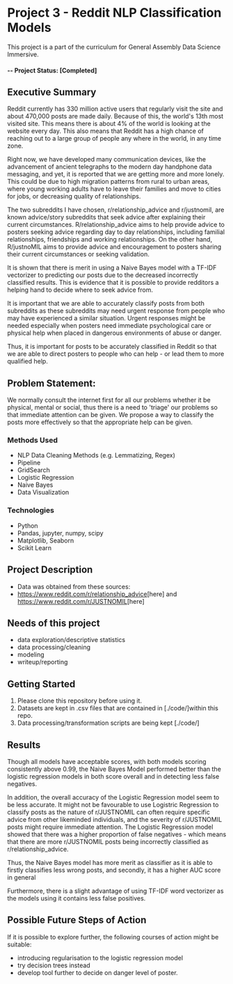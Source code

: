 # Project 3 - Reddit NLP Classification Models

This project is a part of the curriculum for General Assembly Data Science Immersive.

#### -- Project Status: [Completed]

## Executive Summary

Reddit currently has 330 million active users that regularly visit the site and about 470,000 posts are made daily. Because of this, the world's 13th most visited site. This means there is about 4% of the world is looking at the website every day.  This also means that Reddit has a high chance of reaching out to a large group of people any where in the world, in any time zone.

Right now, we have developed many communication devices, like the advancement of ancient telegraphs to the modern day handphone data messaging, and yet, it is reported that we are getting more and more lonely. This could be due to high migration patterns from rural to urban areas, where young working adults have to leave their families and move to cities for jobs, or decreasing quality of relationships. 

The two subreddits I have chosen, r/relationship_advice and r/justnomil, are known advice/story subreddits that seek advice after explaining their current circumstances. R/relationship_advice aims to help provide advice to posters seeking advice regarding day to day relationships, including familial relationships, friendships and working relationships. On the other hand, R/justnoMIL aims to provide advice and encouragement to posters sharing their current circumstances or seeking validation. 

It is shown that there is merit in using a Naive Bayes model with a TF-IDF vectorizer to predicting our posts due to the decreased incorrectly classified results. This is evidence that it is possible to provide redditors a helping hand to decide where to seek advice from. 

It is important that we are able to accurately classify posts from both subreddits as these subreddits may need urgent response from people who may have experienced a similar situation. Urgent responses might be needed especially when posters need immediate psychological care or physical help when placed in dangerous environments of abuse or danger. 

Thus, it is important for posts to be accurately classified in Reddit so that we are able to direct posters to people who can help - or lead them to more qualified help. 

## Problem Statement:
We normally consult the internet first for all our problems whether it be physical, mental or social, thus there is a need to 'triage' our problems so that immediate attention can be given. We propose a way to classify the posts more effectively so that the appropriate help can be given. 

### Methods Used
* NLP Data Cleaning Methods (e.g. Lemmatizing, Regex)
* Pipeline
* GridSearch
* Logistic Regression
* Naive Bayes 
* Data Visualization

### Technologies
* Python
* Pandas, jupyter, numpy, scipy
* Matplotlib, Seaborn
* Scikit Learn

## Project Description
- Data was obtained from these sources:
- <https://www.reddit.com/r/relationship_advice>[here] and <https://www.reddit.com/r/JUSTNOMIL>[here]

## Needs of this project

- data exploration/descriptive statistics
- data processing/cleaning
- modeling
- writeup/reporting

## Getting Started

1. Please clone this repository before using it. 
2. Datasets are kept in .csv files that are contained in [./code/]within this repo.   
3. Data processing/transformation scripts are being kept [./code/]


## Results

Though all models have acceptable scores, with both models scoring consistently above 0.99, the Naive Bayes Model performed better than the logistic regression models in both score overall and in detecting less false negatives. 

In addition, the overall accuracy of the Logistic Regression model seem to be less accurate. It might not be favourable to use Logistric Regression to classify posts as the nature of r/JUSTNOMIL can often require specific advice from other likeminded individuals, and the severity of r/JUSTNOMIL posts might require immediate attention. The Logistic Regression model showed that there was a higher proportion of false negatives - which means that there are more r/JUSTNOMIL posts being incorrectly classified as r/relationship_advice.

Thus, the Naive Bayes model has more merit as classifier as it is able to firstly classifies less wrong posts, and secondly, it has a higher AUC score in general

Furthermore, there is a slight advantage of using TF-IDF word vectorizer as the models using it contains less false positives. 

## Possible Future Steps of Action

If it is possible to explore further, the following courses of action might be suitable:
- introducing regularisation to the logistic regression model
- try decision trees instead    
- develop tool further to decide on danger level of poster. 
